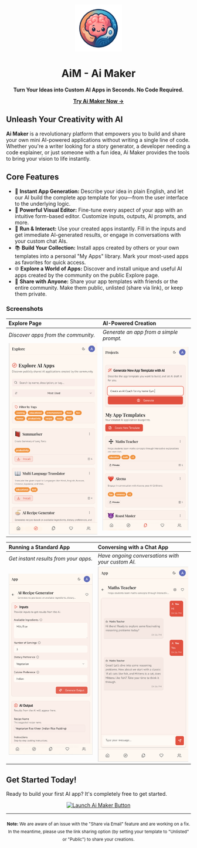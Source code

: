 <div align="center">
  <img src="https://raw.githubusercontent.com/ankushalg/AiMaker/main/public/web-app-manifest-192x192.png" alt="Ai Maker Logo" width="128">
  <h1>AiM - Ai Maker</h1>
  <p><strong>Turn Your Ideas into Custom AI Apps in Seconds. No Code Required.</strong></p>
  <p>
    <a href="https://aim.allstudio.app/"><strong>Try Ai Maker Now &rarr;</strong></a>
  </p>
</div>

## Unleash Your Creativity with AI

**Ai Maker** is a revolutionary platform that empowers you to build and share your own mini AI-powered applications without writing a single line of code. Whether you're a writer looking for a story generator, a developer needing a code explainer, or just someone with a fun idea, Ai Maker provides the tools to bring your vision to life instantly.

## Core Features

-   🚀 **Instant App Generation:** Describe your idea in plain English, and let our AI build the complete app template for you—from the user interface to the underlying logic.
-   🎨 **Powerful Visual Editor:** Fine-tune every aspect of your app with an intuitive form-based editor. Customize inputs, outputs, AI prompts, and more.
-   🏃 **Run & Interact:** Use your created apps instantly. Fill in the inputs and get immediate AI-generated results, or engage in conversations with your custom chat AIs.
-   📚 **Build Your Collection:** Install apps created by others or your own templates into a personal "My Apps" library. Mark your most-used apps as favorites for quick access.
-   🌐 **Explore a World of Apps:** Discover and install unique and useful AI apps created by the community on the public Explore page.
-   🔗 **Share with Anyone:** Share your app templates with friends or the entire community. Make them public, unlisted (share via link), or keep them private.

### Screenshots

| **Explore Page**                                     | **AI-Powered Creation**                                     |
| :--------------------------------------------------- | :---------------------------------------------------------- |
| _Discover apps from the community._                  | _Generate an app from a simple prompt._                     |
| ![Explore Page Screenshot](https://raw.githubusercontent.com/ankushalg/AiMaker/main/public/i3.png) | ![AI-Powered Creation Screenshot](https://raw.githubusercontent.com/ankushalg/AiMaker/main/public/i4.png) |

| **Running a Standard App**                           | **Conversing with a Chat App**                              |
| :--------------------------------------------------- | :---------------------------------------------------------- |
| _Get instant results from your apps._                | _Have ongoing conversations with your custom AI._           |
| ![Running a Standard App Screenshot](https://raw.githubusercontent.com/ankushalg/AiMaker/main/public/i2.png) | ![Running a Chat App Screenshot](https://raw.githubusercontent.com/ankushalg/AiMaker/main/public/i1.png) |


## Get Started Today!

Ready to build your first AI app? It's completely free to get started.

<div align="center">
  <a href="https://aim.allstudio.app/">
    <img src="https://img.shields.io/badge/Launch-Ai%20Maker-red?style=for-the-badge&logo=rocket" alt="Launch Ai Maker Button">
  </a>
</div>

---
<p align="center"><sub><strong>Note:</strong> We are aware of an issue with the "Share via Email" feature and are working on a fix. In the meantime, please use the link sharing option (by setting your template to "Unlisted" or "Public") to share your creations.</sub></p>
